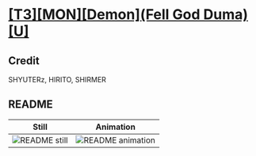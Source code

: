 # [\[T3\]\[MON\]\[Demon\]\(Fell God Duma\)\[U\]](../)

## Credit

SHYUTERz, HIRITO, SHIRMER
	
## README

| Still | Animation |
| :---: | :-------: |
| ![README still](./README_000.png) | ![README animation](./README.gif) |
